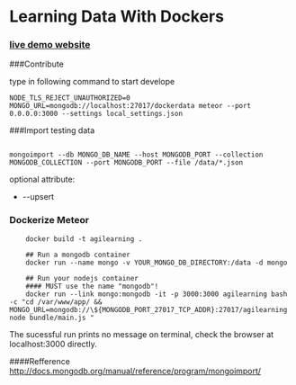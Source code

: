 Learning Data With Dockers
===========================

### [live demo website](http://dockerhack2014.opennote.info/)

###Contribute

type in following command to start develope

```
NODE_TLS_REJECT_UNAUTHORIZED=0 MONGO_URL=mongodb://localhost:27017/dockerdata meteor --port 0.0.0.0:3000 --settings local_settings.json
```

###Import testing data

```{shell}

mongoimport --db MONGO_DB_NAME --host MONGODB_PORT --collection MONGODB_COLLECTION --port MONGODB_PORT --file /data/*.json

```

optional attribute:

* --upsert


### Dockerize Meteor


```
    docker build -t agilearning .
    
    ## Run a mongodb container
    docker run --name mongo -v YOUR_MONGO_DB_DIRECTORY:/data -d mongo
    
    ## Run your nodejs container
    #### MUST use the name "mongodb"!
    docker run --link mongo:mongodb -it -p 3000:3000 agilearning bash -c "cd /var/www/app/ && MONGO_URL=mongodb://\${MONGODB_PORT_27017_TCP_ADDR}:27017/agilearning node bundle/main.js "

```
The sucessful run prints no message on terminal, check the browser at localhost:3000 directly.

####Refference
http://docs.mongodb.org/manual/reference/program/mongoimport/
